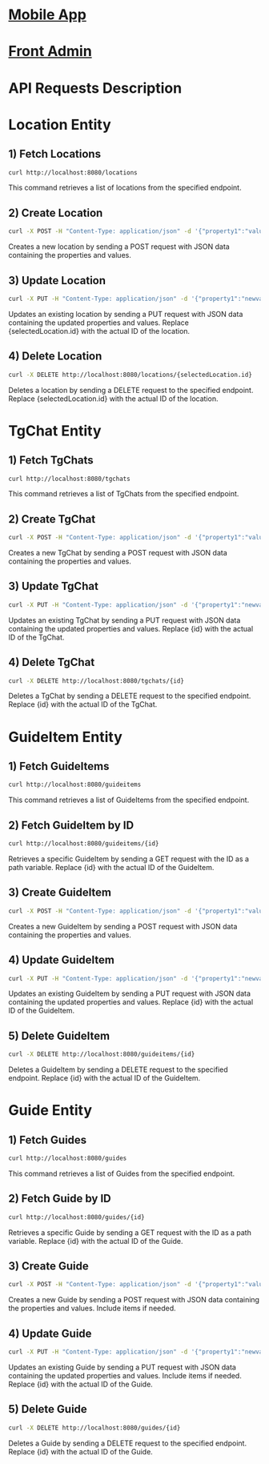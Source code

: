 # [Mobile App](https://github.com/ialakey/srbguide)

# [Front Admin](https://github.com/ialakey/serbiaguide-front-admin)

# API Requests Description

# Location Entity
## 1) Fetch Locations
```bash
curl http://localhost:8080/locations
```
This command retrieves a list of locations from the specified endpoint.

## 2) Create Location
```bash
curl -X POST -H "Content-Type: application/json" -d '{"property1":"value1","property2":"value2"}' http://localhost:8080/locations
```
Creates a new location by sending a POST request with JSON data containing the properties and values.

## 3) Update Location
```bash
curl -X PUT -H "Content-Type: application/json" -d '{"property1":"newvalue1","property2":"newvalue2"}' http://localhost:8080/locations/{selectedLocation.id}
```
Updates an existing location by sending a PUT request with JSON data containing the updated properties and values. Replace {selectedLocation.id} with the actual ID of the location.

## 4) Delete Location
```bash
curl -X DELETE http://localhost:8080/locations/{selectedLocation.id}
```
Deletes a location by sending a DELETE request to the specified endpoint. Replace {selectedLocation.id} with the actual ID of the location.

# TgChat Entity

## 1) Fetch TgChats
```bash
curl http://localhost:8080/tgchats
```
This command retrieves a list of TgChats from the specified endpoint.

## 2) Create TgChat
```bash
curl -X POST -H "Content-Type: application/json" -d '{"property1":"value1","property2":"value2"}' http://localhost:8080/tgchats
```
Creates a new TgChat by sending a POST request with JSON data containing the properties and values.

## 3) Update TgChat
```bash
curl -X PUT -H "Content-Type: application/json" -d '{"property1":"newvalue1","property2":"newvalue2"}' http://localhost:8080/tgchats/{id}
```
Updates an existing TgChat by sending a PUT request with JSON data containing the updated properties and values. Replace {id} with the actual ID of the TgChat.

## 4) Delete TgChat
```bash
curl -X DELETE http://localhost:8080/tgchats/{id}
```
Deletes a TgChat by sending a DELETE request to the specified endpoint. Replace {id} with the actual ID of the TgChat.

# GuideItem Entity

## 1) Fetch GuideItems
```bash
curl http://localhost:8080/guideitems
```
This command retrieves a list of GuideItems from the specified endpoint.

## 2) Fetch GuideItem by ID
```bash
curl http://localhost:8080/guideitems/{id}
```
Retrieves a specific GuideItem by sending a GET request with the ID as a path variable. Replace {id} with the actual ID of the GuideItem.

## 3) Create GuideItem
```bash
curl -X POST -H "Content-Type: application/json" -d '{"property1":"value1","property2":"value2"}' http://localhost:8080/guideitems
```
Creates a new GuideItem by sending a POST request with JSON data containing the properties and values.

## 4) Update GuideItem
```bash
curl -X PUT -H "Content-Type: application/json" -d '{"property1":"newvalue1","property2":"newvalue2"}' http://localhost:8080/guideitems/{id}
```
Updates an existing GuideItem by sending a PUT request with JSON data containing the updated properties and values. Replace {id} with the actual ID of the GuideItem.

## 5) Delete GuideItem
```bash
curl -X DELETE http://localhost:8080/guideitems/{id}
```
Deletes a GuideItem by sending a DELETE request to the specified endpoint. Replace {id} with the actual ID of the GuideItem.

# Guide Entity

## 1) Fetch Guides
```bash
curl http://localhost:8080/guides
```
This command retrieves a list of Guides from the specified endpoint.

## 2) Fetch Guide by ID
```bash
curl http://localhost:8080/guides/{id}
```
Retrieves a specific Guide by sending a GET request with the ID as a path variable. Replace {id} with the actual ID of the Guide.

## 3) Create Guide
```bash
curl -X POST -H "Content-Type: application/json" -d '{"property1":"value1","property2":"value2","items":[{"itemProperty1":"itemValue1","itemProperty2":"itemValue2"}]}' http://localhost:8080/guides
```
Creates a new Guide by sending a POST request with JSON data containing the properties and values. Include items if needed.

## 4) Update Guide
```bash
curl -X PUT -H "Content-Type: application/json" -d '{"property1":"newvalue1","property2":"newvalue2","items":[{"itemProperty1":"itemNewValue1","itemProperty2":"itemNewValue2"}]}' http://localhost:8080/guides/{id}
```
Updates an existing Guide by sending a PUT request with JSON data containing the updated properties and values. Include items if needed. Replace {id} with the actual ID of the Guide.

## 5) Delete Guide
```bash
curl -X DELETE http://localhost:8080/guides/{id}
```
Deletes a Guide by sending a DELETE request to the specified endpoint. Replace {id} with the actual ID of the Guide.
